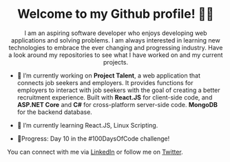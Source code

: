 <h1 align="center">
Welcome to my Github profile! 👨‍💻
</h1>
<p align="center">
I am an aspiring software developer who enjoys developing web applications and solving problems. I am always interested in learning new technologies to embrace the ever changing and progressing industry. Have a look around my repositories to see what I have worked on and my current projects. 
  

  
- 🔭 I’m currently working on **Project Talent**, a web application that connects job seekers and employers. It provides functions for employers to interact with job seekers with the goal of creating a better recruitment experience. Built with **React.JS** for client-side code, and **ASP.NET Core** and **C#** for cross-platform server-side code. **MongoDB** for the backend database.

- 🌱 I’m currently learning React.JS, Linux Scripting.

- 💪Progress: Day 10 in the #100DaysOfCode challenge!

You can connect with me via [LinkedIn](https://nz.linkedin.com/in/chesda-reth-8427741b3) or follow me on [Twitter](https://twitter.com/ChesdaReth).

</p>
<!--
**rethc/rethc** is a ✨ _special_ ✨ repository because its `README.md` (this file) appears on your GitHub profile.

Here are some ideas to get you started:

- 🔭 I’m currently working on ...
- 🌱 I’m currently learning ...
- 👯 I’m looking to collaborate on ...
- 🤔 I’m looking for help with ...
- 💬 Ask me about ...
- 📫 How to reach me: ...
- 😄 Pronouns: ...
- ⚡ Fun fact: ...
-->
